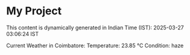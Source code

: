 # My Project

This content is dynamically generated in Indian Time (IST): 2025-03-27 03:06:24 IST


Current Weather in Coimbatore:
Temperature: 23.85 °C
Condition: haze
